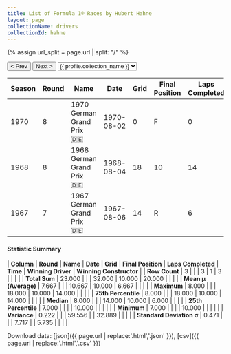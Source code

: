```yaml
---
title: List of Formula 1® Races by Hubert Hahne
layout: page
collectionName: drivers
collectionId: hahne
---
```


{% assign url_split = page.url | split: "/" %}
<div id="collection-navigation">
<button onclick="selector.options[selector.selectedIndex-1].value && (window.location = selector.options[selector.selectedIndex-1].value);">&lt; Prev</button>
<button onclick="selector.options[selector.selectedIndex+1].value && (window.location = selector.options[selector.selectedIndex+1].value);">Next &gt;</button>
<select id="selector" onchange="this.options[this.selectedIndex].value && (window.location = this.options[this.selectedIndex].value);">
  {% for collectionId in site.data[page.collectionName].refs %}
    {% if collectionId == page.collectionId %}
      {% assign selected = "selected" %}
    {% else %}
      {% assign selected = "" %}
    {% endif %}
    {% assign profile = site.data[page.collectionName][collectionId].profile %}
    <option value="/f1/{{ page.collectionName }}/{{ collectionId }}/{{ url_split[4] }}" {{ selected }}>{{ profile.collection_name }}</option>
  {% endfor %}
</select>
</div>

| Season | Round | Name | Date | Grid | Final Position | Laps Completed | Time | Winning Driver | Winning Constructor |
|--|--|--|--|--|--|--|--|--|--|
| 1970 | 8 | 1970 German Grand Prix 🇩🇪 | 1970-08-02 | 0 | F | 0 |   | Jochen Rindt 🇦🇹 | Team Lotus 🇬🇧 |
| 1968 | 8 | 1968 German Grand Prix 🇩🇪 | 1968-08-04 | 18 | 10 | 14 | +10:11.4 | Jackie Stewart 🇬🇧 | Matra-Ford 🇫🇷 |
| 1967 | 7 | 1967 German Grand Prix 🇩🇪 | 1967-08-06 | 14 | R | 6 |   | Denny Hulme 🇳🇿 | Brabham-Repco 🇬🇧 |

#### Statistic Summary

| **Column** | **Round** | **Name** | **Date** | **Grid** | **Final Position** | **Laps Completed** | **Time** | **Winning Driver** | **Winning Constructor** |
| **Row Count** | 3 |  |  | 3 | 1 | 3 |  |  |  |
| **Total Sum** | 23.000 |  |  | 32.000 | 10.000 | 20.000 |  |  |  |
| **Mean μ (Average)** | 7.667 |  |  | 10.667 | 10.000 | 6.667 |  |  |  |
| **Maximum** | 8.000 |  |  | 18.000 | 10.000 | 14.000 |  |  |  |
| **75th Percentile** | 8.000 |  |  | 18.000 | 10.000 | 14.000 |  |  |  |
| **Median** | 8.000 |  |  | 14.000 | 10.000 | 6.000 |  |  |  |
| **25th Percentile** | 7.000 |  |  |  | 10.000 |  |  |  |  |
| **Minimum** | 7.000 |  |  |  | 10.000 |  |  |  |  |
| **Variance** | 0.222 |  |  | 59.556 |  | 32.889 |  |  |  |
| **Standard Deviation σ** | 0.471 |  |  | 7.717 |  | 5.735 |  |  |  |

Download data: [json]({{ page.url | replace:'.html','.json' }}), [csv]({{ page.url | replace:'.html','.csv' }})
